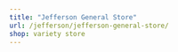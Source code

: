 ```yaml
---
title: "Jefferson General Store"
url: /jefferson/jefferson-general-store/
shop: variety store
---
```

